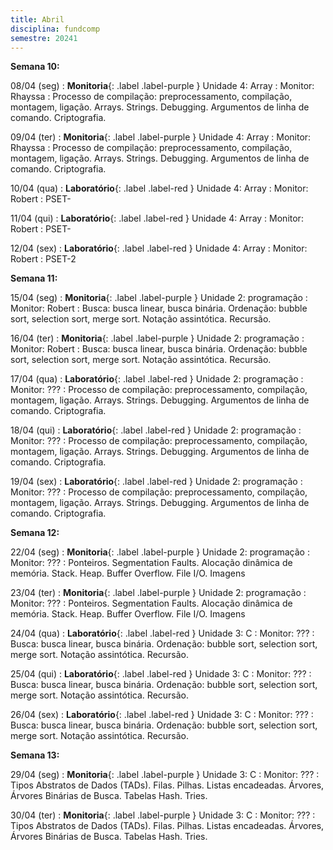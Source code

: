 ```yaml
---
title: Abril
disciplina: fundcomp 
semestre: 20241
---
```


**Semana 10:**

08/04 (seg)
: **Monitoria**{: .label .label-purple } Unidade 4: Array
  : Monitor: Rhayssa
: Processo de compilação: preprocessamento, compilação, montagem, ligação. Arrays. Strings. Debugging. Argumentos de linha de comando. Criptografia.

09/04 (ter)
: **Monitoria**{: .label .label-purple } Unidade 4: Array
  : Monitor: Rhayssa
: Processo de compilação: preprocessamento, compilação, montagem, ligação. Arrays. Strings. Debugging. Argumentos de linha de comando. Criptografia.

10/04 (qua)
: **Laboratório**{: .label .label-red } Unidade 4: Array
  : Monitor: Robert
: PSET-

11/04 (qui)
: **Laboratório**{: .label .label-red } Unidade 4: Array
  : Monitor: Robert
: PSET-

12/04 (sex)
: **Laboratório**{: .label .label-red } Unidade 4: Array
  : Monitor: Robert
: PSET-2

**Semana 11:**

15/04 (seg)
: **Monitoria**{: .label .label-purple } Unidade 2: programação
  : Monitor: Robert
: Busca: busca linear, busca binária. Ordenação: bubble sort, selection sort, merge sort. Notação assintótica. Recursão.

16/04 (ter)
: **Monitoria**{: .label .label-purple } Unidade 2: programação
  : Monitor: Robert
: Busca: busca linear, busca binária. Ordenação: bubble sort, selection sort, merge sort. Notação assintótica. Recursão.

17/04 (qua)
: **Laboratório**{: .label .label-red } Unidade 2: programação
  : Monitor: ???
: Processo de compilação: preprocessamento, compilação, montagem, ligação. Arrays. Strings. Debugging. Argumentos de linha de comando. Criptografia.


18/04 (qui)
: **Laboratório**{: .label .label-red } Unidade 2: programação
  : Monitor: ???
: Processo de compilação: preprocessamento, compilação, montagem, ligação. Arrays. Strings. Debugging. Argumentos de linha de comando. Criptografia.


19/04 (sex)
: **Laboratório**{: .label .label-red } Unidade 2: programação
  : Monitor: ???
: Processo de compilação: preprocessamento, compilação, montagem, ligação. Arrays. Strings. Debugging. Argumentos de linha de comando. Criptografia.


**Semana 12:**

22/04 (seg)
: **Monitoria**{: .label .label-purple } Unidade 2: programação
  : Monitor: ???
: Ponteiros. Segmentation Faults. Alocação dinâmica de memória. Stack. Heap. Buffer Overflow. File I/O. Imagens

23/04 (ter)
: **Monitoria**{: .label .label-purple } Unidade 2: programação
  : Monitor: ???
: Ponteiros. Segmentation Faults. Alocação dinâmica de memória. Stack. Heap. Buffer Overflow. File I/O. Imagens

24/04 (qua)
: **Laboratório**{: .label .label-red } Unidade 3: C
  : Monitor: ???
: Busca: busca linear, busca binária. Ordenação: bubble sort, selection sort, merge sort. Notação assintótica. Recursão.

25/04 (qui)
: **Laboratório**{: .label .label-red } Unidade 3: C
  : Monitor: ???
: Busca: busca linear, busca binária. Ordenação: bubble sort, selection sort, merge sort. Notação assintótica. Recursão.

26/04 (sex)
: **Laboratório**{: .label .label-red } Unidade 3: C
  : Monitor: ???
: Busca: busca linear, busca binária. Ordenação: bubble sort, selection sort, merge sort. Notação assintótica. Recursão.

**Semana 13:**

29/04 (seg)
: **Monitoria**{: .label .label-purple } Unidade 3: C
  : Monitor: ???
: Tipos Abstratos de Dados (TADs). Filas. Pilhas. Listas encadeadas. Árvores, Árvores Binárias de Busca. Tabelas Hash. Tries.

30/04 (ter)
: **Monitoria**{: .label .label-purple } Unidade 3: C
  : Monitor: ???
: Tipos Abstratos de Dados (TADs). Filas. Pilhas. Listas encadeadas. Árvores, Árvores Binárias de Busca. Tabelas Hash. Tries.